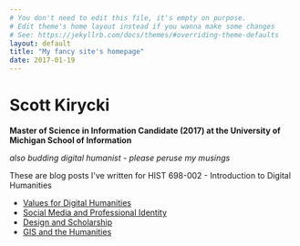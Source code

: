 ```yaml
---
# You don't need to edit this file, it's empty on purpose.
# Edit theme's home layout instead if you wanna make some changes
# See: https://jekyllrb.com/docs/themes/#overriding-theme-defaults
layout: default
title: "My fancy site's homepage"
date: 2017-01-19
---
```

# Scott Kirycki

**Master of Science in Information Candidate (2017) at the University of Michigan School of Information**

_also budding digital humanist - please peruse my musings_

These are blog posts I've written for HIST 698-002 - Introduction to Digital Humanities
* [Values for Digital Humanities](698-Portfolio/Week_2.html)
* [Social Media and Professional Identity](698-Portfolio/Week_3.html)
* [Design and Scholarship](698-Portfolio/Week_4.html)
* [GIS and the Humanities](698-Portfolio/Week_6.html)
